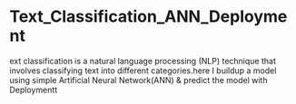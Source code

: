 # Text_Classification_ANN_Deployment
ext classification is a natural language processing (NLP) technique that involves classifying text into different categories.here I buildup a model using simple Artificial Neural Network(ANN) &amp;  predict the model with Deploymentt
